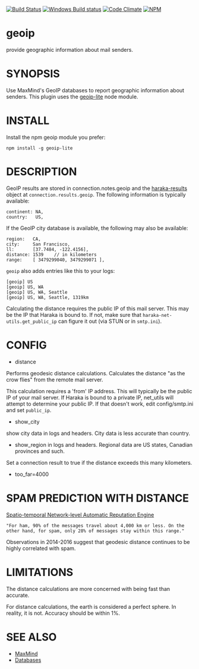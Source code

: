 [![Build Status][ci-img]][ci-url]
[![Windows Build status][ci-win-img]][ci-win-url]
[![Code Climate][clim-img]][clim-url]
[![NPM][npm-img]][npm-url]

# geoip

provide geographic information about mail senders.

# SYNOPSIS

Use MaxMind's GeoIP databases to report geographic information about senders. This plugin uses the [geoip-lite](https://github.com/bluesmoon/node-geoip) node module.

# INSTALL

Install the npm geoip module you prefer:

    npm install -g geoip-lite


# DESCRIPTION

GeoIP results are stored in connection.notes.geoip and the [haraka-results][3] object at `connection.results.geoip`. The following information is typically available:

    continent: NA,
    country:   US,

If the GeoIP city database is available, the following may also be available:

    region:   CA,
    city:     San Francisco,
    ll:       [37.7484, -122.4156],
    distance: 1539    // in kilometers
    range:    [ 3479299040, 3479299071 ],

`geoip` also adds entries like this to your logs:

    [geoip] US
    [geoip] US, WA
    [geoip] US, WA, Seattle
    [geoip] US, WA, Seattle, 1319km

Calculating the distance requires the public IP of this mail server. This may
be the IP that Haraka is bound to. If not, make sure that `haraka-net-utils.get_public_ip`
can figure it out (via STUN or in `smtp.ini`).

# CONFIG

- distance

Performs geodesic distance calculations. Calculates the distance "as the
crow flies" from the remote mail server.

This calculation requires a 'from' IP address. This will typically be the
public IP of your mail server. If Haraka is bound to a private IP, net\_utils
will attempt to determine your public IP. If that doesn't work, edit
config/smtp.ini and set `public_ip`.

- show\_city

show city data in logs and headers. City data is less accurate than country.

- show\_region in logs and headers. Regional data are US states, Canadian
  provinces and such.

Set a connection result to true if the distance exceeds this many kilometers.

- too\_far=4000


# SPAM PREDICTION WITH DISTANCE

[Spatio-temporal Network-level Automatic Reputation Engine][4]

    "For ham, 90% of the messages travel about 4,000 km or less. On the
    other hand, for spam, only 28% of messages stay within this range."

Observations in 2014-2016 suggest that geodesic distance continues to be
highly correlated with spam.


# LIMITATIONS

The distance calculations are more concerned with being fast than
accurate.

For distance calculations, the earth is considered a perfect sphere. In
reality, it is not. Accuracy should be within 1%.


# SEE ALSO

- [MaxMind](http://www.maxmind.com/)
- [Databases](http://geolite.maxmind.com/download/geoip/database)


[1]: https://github.com/msimerson/maxmind-geolite-mirror
[2]: https://www.npmjs.com/package/haraka-plugin-geoip-lite
[3]: https://github.com/haraka/haraka-results
[4]: http://www.cc.gatech.edu/~feamster/papers/snare-usenix09.pdf

[ci-img]: https://travis-ci.org/haraka/haraka-plugin-geoip.svg
[ci-url]: https://travis-ci.org/haraka/haraka-plugin-geoip
[ci-win-img]: https://ci.appveyor.com/api/projects/status/ifs9fdewpobcpis0?svg=true
[ci-win-url]: https://ci.appveyor.com/project/msimerson/haraka-plugin-geoip
[clim-img]: https://codeclimate.com/github/haraka/haraka-plugin-geoip/badges/gpa.svg
[clim-url]: https://codeclimate.com/github/haraka/haraka-plugin-geoip
[npm-img]: https://nodei.co/npm/haraka-plugin-geoip.png
[npm-url]: https://www.npmjs.com/package/haraka-plugin-geoip
